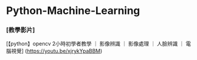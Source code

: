 # Python-Machine-Learning


### [教學影片]
[【python】opencv 2小時初學者教學 ｜ 影像辨識 ｜ 影像處理 ｜ 人臉辨識 ｜ 電腦視覺]
(https://youtu.be/xjrykYpaBBM)
